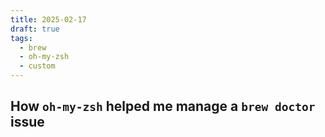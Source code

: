 ```yaml
---
title: 2025-02-17
draft: true 
tags:
  - brew
  - oh-my-zsh
  - custom
---
```


## How `oh-my-zsh` helped me manage a `brew doctor` issue

